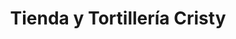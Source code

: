 ---
title: "Tienda y Tortillería Cristy"
url: /quetzaltenango/tienda-y-tortilleria-cristy/
shop: general
---